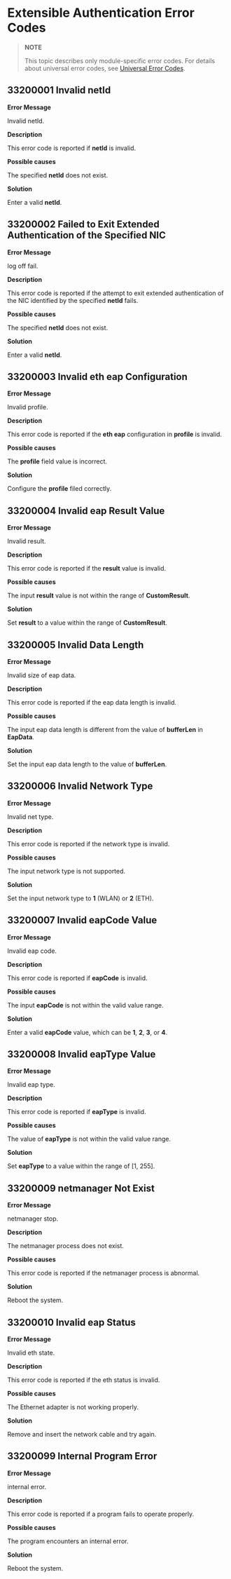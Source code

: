 # Extensible Authentication Error Codes

> **NOTE**
>
> This topic describes only module-specific error codes. For details about universal error codes, see [Universal Error Codes](../errorcode-universal.md).

## 33200001 Invalid netId

**Error Message**

Invalid netId.

**Description**

This error code is reported if **netId** is invalid.

**Possible causes**

The specified **netId** does not exist.

**Solution**

Enter a valid **netId**.

## 33200002 Failed to Exit Extended Authentication of the Specified NIC

**Error Message**

log off fail.

**Description**

This error code is reported if the attempt to exit extended authentication of the NIC identified by the specified **netId** fails.

**Possible causes**

The specified **netId** does not exist.

**Solution**

Enter a valid **netId**.

## 33200003 Invalid eth eap Configuration

**Error Message**

Invalid profile.

**Description**

This error code is reported if the **eth eap** configuration in **profile** is invalid.

**Possible causes**

The **profile** field value is incorrect.

**Solution**

Configure the **profile** filed correctly.

## 33200004 Invalid eap Result Value

**Error Message**

Invalid result.

**Description**

This error code is reported if the **result** value is invalid.

**Possible causes**

The input **result** value is not within the range of **CustomResult**.

**Solution**

Set **result** to a value within the range of **CustomResult**.

## 33200005 Invalid Data Length

**Error Message**

Invalid size of eap data.

**Description**

This error code is reported if the eap data length is invalid.

**Possible causes**

The input eap data length is different from the value of **bufferLen** in **EapData**.

**Solution**

Set the input eap data length to the value of **bufferLen**.

## 33200006 Invalid Network Type

**Error Message**

Invalid net type.

**Description**

This error code is reported if the network type is invalid.

**Possible causes**

The input network type is not supported.

**Solution**

Set the input network type to **1** (WLAN) or **2** (ETH).


## 33200007 Invalid eapCode Value

**Error Message**

Invalid eap code.

**Description**

This error code is reported if **eapCode** is invalid.

**Possible causes**

The input **eapCode** is not within the valid value range.

**Solution**

Enter a valid **eapCode** value, which can be **1**, **2**, **3**, or **4**.

## 33200008 Invalid eapType Value

**Error Message**

Invalid eap type.

**Description**

This error code is reported if **eapType** is invalid.

**Possible causes**

The value of **eapType** is not within the valid value range.

**Solution**

Set **eapType** to a value within the range of [1, 255].

## 33200009 netmanager Not Exist

**Error Message**

netmanager stop.

**Description**

The netmanager process does not exist.

**Possible causes**

This error code is reported if the netmanager process is abnormal.

**Solution**

Reboot the system.

## 33200010 Invalid eap Status

**Error Message**

Invalid eth state.

**Description**

This error code is reported if the eth status is invalid.

**Possible causes**

The Ethernet adapter is not working properly.

**Solution**

Remove and insert the network cable and try again.

## 33200099 Internal Program Error

**Error Message**

internal error.

**Description**

This error code is reported if a program fails to operate properly.

**Possible causes**

The program encounters an internal error.

**Solution**

Reboot the system.
